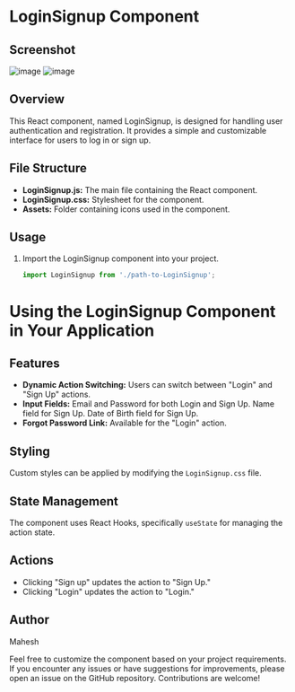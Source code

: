 # LoginSignup Component


## Screenshot 
![image](https://github.com/mahesh062003/Login-Signup-ReactApp/assets/92420298/ca5ec02b-aa50-4348-9e55-525364d2cb5c)
![image](https://github.com/mahesh062003/Login-Signup-ReactApp/assets/92420298/6c19d115-63cd-4a07-8c55-129414017ecd)


## Overview 
This React component, named LoginSignup, is designed for handling user authentication and registration. It provides a simple and customizable interface for users to log in or sign up.

## File Structure

- **LoginSignup.js:** The main file containing the React component.
- **LoginSignup.css:** Stylesheet for the component.
- **Assets:** Folder containing icons used in the component.

## Usage

1. Import the LoginSignup component into your project.
   ```javascript
   import LoginSignup from './path-to-LoginSignup';
   ```
# Using the LoginSignup Component in Your Application

## Features
- **Dynamic Action Switching:** Users can switch between "Login" and "Sign Up" actions.
- **Input Fields:** Email and Password for both Login and Sign Up. Name field for Sign Up. Date of Birth field for Sign Up.
- **Forgot Password Link:** Available for the "Login" action.

## Styling
Custom styles can be applied by modifying the `LoginSignup.css` file.

## State Management
The component uses React Hooks, specifically `useState` for managing the action state.

## Actions
- Clicking "Sign up" updates the action to "Sign Up."
- Clicking "Login" updates the action to "Login."



## Author
Mahesh

Feel free to customize the component based on your project requirements. If you encounter any issues or have suggestions for improvements, please open an issue on the GitHub repository. Contributions are welcome!
